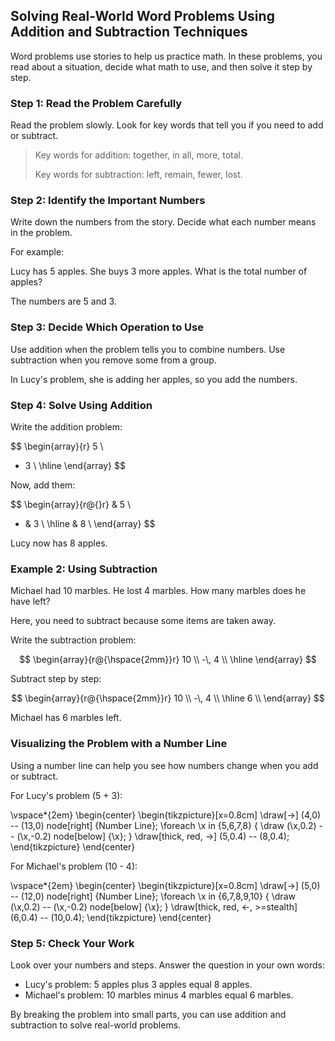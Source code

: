## Solving Real-World Word Problems Using Addition and Subtraction Techniques

Word problems use stories to help us practice math. In these problems, you read about a situation, decide what math to use, and then solve it step by step.

### Step 1: Read the Problem Carefully

Read the problem slowly. Look for key words that tell you if you need to add or subtract.

> Key words for addition: together, in all, more, total.
>
> Key words for subtraction: left, remain, fewer, lost.

### Step 2: Identify the Important Numbers

Write down the numbers from the story. Decide what each number means in the problem.

For example:

Lucy has 5 apples. She buys 3 more apples. What is the total number of apples?

The numbers are 5 and 3.

### Step 3: Decide Which Operation to Use

Use addition when the problem tells you to combine numbers. Use subtraction when you remove some from a group.

In Lucy's problem, she is adding her apples, so you add the numbers.

### Step 4: Solve Using Addition

Write the addition problem:

$$
\begin{array}{r}
  5 \\
+ 3 \\
\hline
\end{array}
$$

Now, add them:

$$
\begin{array}{r@{}r}
   & 5 \\
+  & 3 \\
\hline
  & 8 \\
\end{array}
$$

Lucy now has 8 apples.

### Example 2: Using Subtraction

Michael had 10 marbles. He lost 4 marbles. How many marbles does he have left?

Here, you need to subtract because some items are taken away.

Write the subtraction problem:

$$
\begin{array}{r@{\hspace{2mm}}r}
  10 \\
-\, 4 \\
\hline
\end{array}
$$

Subtract step by step:

$$
\begin{array}{r@{\hspace{2mm}}r}
  10 \\
-\, 4 \\
\hline
   6 \\
\end{array}
$$

Michael has 6 marbles left.

### Visualizing the Problem with a Number Line

Using a number line can help you see how numbers change when you add or subtract.

For Lucy's problem (5 + 3):

\vspace*{2em}
\begin{center}
\begin{tikzpicture}[x=0.8cm]
  \draw[->] (4,0) -- (13,0) node[right] {Number Line};
  \foreach \x in {5,6,7,8} {
    \draw (\x,0.2) -- (\x,-0.2) node[below] {\x};
  }
  \draw[thick, red, ->] (5,0.4) -- (8,0.4);
\end{tikzpicture}
\end{center}

For Michael's problem (10 - 4):

\vspace*{2em}
\begin{center}
\begin{tikzpicture}[x=0.8cm]
  \draw[->] (5,0) -- (12,0) node[right] {Number Line};
  \foreach \x in {6,7,8,9,10} {
    \draw (\x,0.2) -- (\x,-0.2) node[below] {\x};
  }
  \draw[thick, red, <-, >=stealth] (6,0.4) -- (10,0.4);
\end{tikzpicture}
\end{center}

### Step 5: Check Your Work

Look over your numbers and steps. Answer the question in your own words:

- Lucy's problem: 5 apples plus 3 apples equal 8 apples.
- Michael's problem: 10 marbles minus 4 marbles equal 6 marbles.

By breaking the problem into small parts, you can use addition and subtraction to solve real-world problems.
